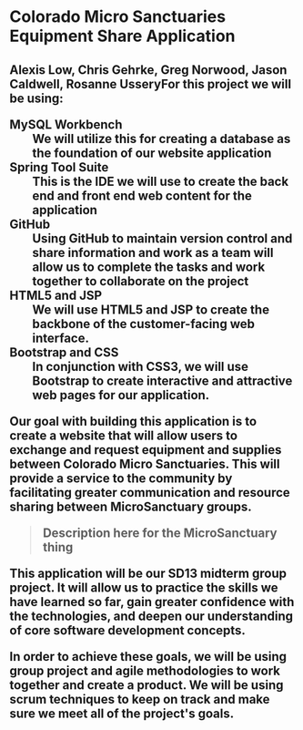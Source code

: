 <h1>Colorado Micro Sanctuaries Equipment Share Application</h1>

<h2>Alexis Low, Chris Gehrke, Greg Norwood, Jason Caldwell, Rosanne Ussery</h2<

For this project we will be using:
<dl>
<dt>MySQL Workbench</dt>
  <dd>We will utilize this for creating a database as the foundation of our website application</dd>
<dt>Spring Tool Suite</dt>
  <dd>This is the IDE we will use to create the back end and front end web content for the application</dd>
<dt>GitHub</dd>
  <dd>Using GitHub to maintain version control and share information and work as a team will allow us to complete the tasks and work together to collaborate on the project</dd>
<dt>HTML5 and JSP</dt>
  <dd>We will use HTML5 and JSP to create the backbone of the customer-facing web interface.   
<dt>Bootstrap and CSS</dt>
  <dd>In conjunction with CSS3, we will use Bootstrap to create interactive and attractive web pages for our application.</dd>
</dl>

Our goal with building this application is to create a website that will allow users to exchange and request equipment and supplies between Colorado Micro Sanctuaries. This will provide a service to the community by facilitating greater communication and resource sharing between MicroSanctuary groups.

> Description here for the MicroSanctuary thing

This application will be our SD13 midterm group project. It will allow us to practice the skills we have learned so far, gain greater confidence with the technologies, and deepen our understanding of core software development concepts.

In order to achieve these goals, we will be using group project and agile methodologies to work together and create a product. We will be using scrum techniques to keep on track and make sure we meet all of the project's goals.
